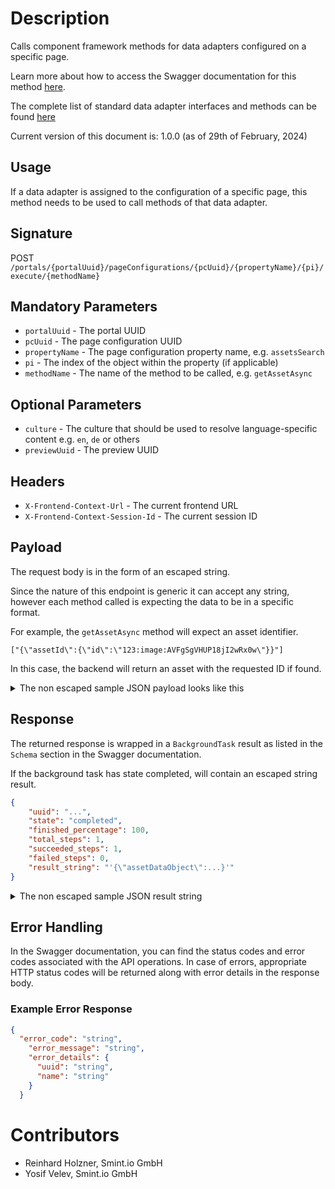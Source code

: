 Description
===========

Calls component framework methods for data adapters configured on a specific page.

Learn more about how to access the Swagger documentation for this method [here](../../README.md#swagger-page).

The complete list of standard data adapter interfaces and methods can be found [here](../Interfaces/README.md)

Current version of this document is: 1.0.0 (as of 29th of February, 2024)

## Usage

If a data adapter is assigned to the configuration of a specific page, this method needs to be used to call methods of that data adapter.

## Signature

POST `/portals/{portalUuid}/pageConfigurations/{pcUuid}/{propertyName}/{pi}/execute/{methodName}`

## Mandatory Parameters

- `portalUuid` - The portal UUID
- `pcUuid` - The page configuration UUID
- `propertyName` - The page configuration property name, e.g. `assetsSearch`
- `pi` - The index of the object within the property (if applicable)
- `methodName` - The name of the method to be called, e.g. `getAssetAsync`

## Optional Parameters

- `culture` - The culture that should be used to resolve language-specific content e.g. `en`, `de` or others
- `previewUuid` - The preview UUID

## Headers

- `X-Frontend-Context-Url` - The current frontend URL
- `X-Frontend-Context-Session-Id` - The current session ID

## Payload

The request body is in the form of an escaped string.

Since the nature of this endpoint is generic it can accept any string, however each 
method called is expecting the data to be in a specific format.

For example, the `getAssetAsync` method will expect an asset identifier.

```
["{\"assetId\":{\"id\":\"123:image:AVFgSgVHUP18jI2wRx0w\"}}"]
```

In this case, the backend will return an asset with the requested ID if found.

<details>
  <summary>
    The non escaped sample JSON payload looks like this
  </summary>

```JSON
[
  {
      "assetId": {
          "id": "123:image:AVFgSgVHUP18jI2wRx0w"
      }
  }
]
```

</details>

## Response

The returned response is wrapped in a `BackgroundTask` result as listed in the `Schema` section in the Swagger documentation.

If the background task has state completed, will contain an escaped string result.

```JSON
{
    "uuid": "...",
    "state": "completed",
    "finished_percentage": 100,
    "total_steps": 1,
    "succeeded_steps": 1,
    "failed_steps": 0,
    "result_string": "'{\"assetDataObject\":...}'"
}
```

<details>
  <summary>
    The non escaped sample JSON result string
  </summary>

```JSON
{
  "assetDataObject": {
    "uuid": "123:image:AVFgSgVHUP18jI2wRx0w",
    "properties": [
        // ...
    ]
  }
}
```

</details>

## Error Handling

In the Swagger documentation, you can find the status codes and error codes associated with the API operations. In case of errors, appropriate HTTP status codes will be returned along with error details in the response body.

### Example Error Response

```json
{
  "error_code": "string",
    "error_message": "string",
    "error_details": {
      "uuid": "string",
      "name": "string"
    }  
  }
```

Contributors
============

- Reinhard Holzner, Smint.io GmbH
- Yosif Velev, Smint.io GmbH
